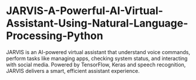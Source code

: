 # JARVIS-A-Powerful-AI-Virtual-Assistant-Using-Natural-Language-Processing-Python
JARVIS is an AI-powered virtual assistant that understand voice commands, perform tasks like managing apps, checking system status, and interacting with social media. Powered by TensorFlow, Keras and speech recognition, JARVIS delivers a smart, efficient assistant experience. 

